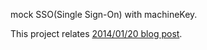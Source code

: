 mock SSO(Single Sign-On) with machineKey.

This project relates [2014/01/20 blog post](http://garafu.blogspot.jp/2014/01/aspnet.html).

